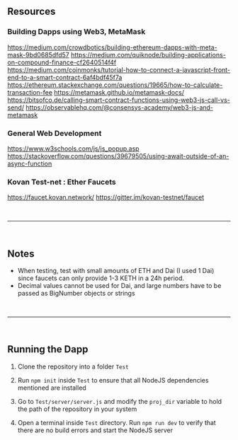 ## Resources

### Building Dapps using Web3, MetaMask

https://medium.com/crowdbotics/building-ethereum-dapps-with-meta-mask-9bd0685dfd57
https://medium.com/quiknode/building-applications-on-compound-finance-cf2640514f4f
https://medium.com/coinmonks/tutorial-how-to-connect-a-javascript-front-end-to-a-smart-contract-6af4bdf45f7a
https://ethereum.stackexchange.com/questions/19665/how-to-calculate-transaction-fee
https://metamask.github.io/metamask-docs/
https://bitsofco.de/calling-smart-contract-functions-using-web3-js-call-vs-send/
https://observablehq.com/@consensys-academy/web3-js-and-metamask

### General Web Development

https://www.w3schools.com/js/js_popup.asp
https://stackoverflow.com/questions/39679505/using-await-outside-of-an-async-function

### Kovan Test-net : Ether Faucets

https://faucet.kovan.network/
https://gitter.im/kovan-testnet/faucet

<br>

--------------------------------------------------------------------------------------------------

<br>

## Notes

* When testing, test with small amounts of ETH and Dai (I used 1 Dai) since faucets can only provide 1-3 KETH in a 24h period.
* Decimal values cannot be used for Dai, and large numbers have to be passed as BigNumber objects or strings

<br>

--------------------------------------------------------------------------------------------------

<br>

## Running the Dapp

1. Clone the repository into a folder `Test`

2. Run `npm init` inside `Test` to ensure that all NodeJS dependencies mentioned are installed

3. Go to `Test/server/server.js` and modify the `proj_dir` variable to hold the path of the repository in your system

4. Open a terminal inside `Test` directory. Run `npm run dev` to verify that there are no build errors and start the NodeJS server
